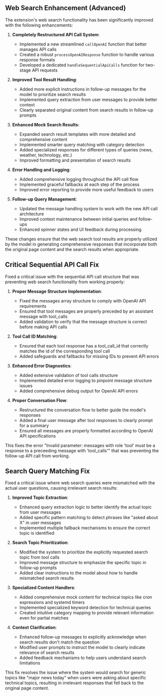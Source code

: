 ## Web Search Enhancement (Advanced)

The extension's web search functionality has been significantly improved with the following enhancements:

1. **Completely Restructured API Call System**:
   - Implemented a new streamlined `callOpenAI` function that better manages API calls
   - Created a robust `processOpenAIResponse` function to handle various response formats
   - Developed a dedicated `handleSequentialApiCalls` function for two-stage API requests

2. **Improved Tool Result Handling**:
   - Added more explicit instructions in follow-up messages for the model to prioritize search results
   - Implemented query extraction from user messages to provide better context
   - Clearly separated original content from search results in follow-up prompts

3. **Enhanced Mock Search Results**:
   - Expanded search result templates with more detailed and comprehensive content
   - Implemented smarter query matching with category detection
   - Added specialized responses for different types of queries (news, weather, technology, etc.)
   - Improved formatting and presentation of search results

4. **Error Handling and Logging**:
   - Added comprehensive logging throughout the API call flow
   - Implemented graceful fallbacks at each step of the process
   - Improved error reporting to provide more useful feedback to users

5. **Follow-up Query Management**:
   - Updated the message handling system to work with the new API call architecture
   - Improved context maintenance between initial queries and follow-ups
   - Enhanced spinner states and UI feedback during processing

These changes ensure that the web search tool results are properly utilized by the model in generating comprehensive responses that incorporate both the original page content and the search results when appropriate.

## Critical Sequential API Call Fix

Fixed a critical issue with the sequential API call structure that was preventing web search functionality from working properly:

1. **Proper Message Structure Implementation**:
   - Fixed the messages array structure to comply with OpenAI API requirements
   - Ensured that tool messages are properly preceded by an assistant message with tool_calls
   - Added validation to verify that the message structure is correct before making API calls

2. **Tool Call ID Matching**:
   - Ensured that each tool response has a tool_call_id that correctly matches the id of the corresponding tool call
   - Added safeguards and fallbacks for missing IDs to prevent API errors

3. **Enhanced Error Diagnostics**:
   - Added extensive validation of tool calls structure
   - Implemented detailed error logging to pinpoint message structure issues
   - Added comprehensive debug output for OpenAI API errors

4. **Proper Conversation Flow**:
   - Restructured the conversation flow to better guide the model's responses
   - Added a final user message after tool responses to clearly prompt for a summary
   - Ensured all messages are properly formatted according to OpenAI API specifications

This fixes the error "Invalid parameter: messages with role 'tool' must be a response to a preceeding message with 'tool_calls'" that was preventing the follow-up API call from working.

## Search Query Matching Fix

Fixed a critical issue where web search queries were mismatched with the actual user questions, causing irrelevant search results:

1. **Improved Topic Extraction**:
   - Enhanced query extraction logic to better identify the actual topic from user messages
   - Added specific pattern matching to detect phrases like "asked about X" in user messages
   - Implemented multiple fallback mechanisms to ensure the correct topic is identified

2. **Search Topic Prioritization**:
   - Modified the system to prioritize the explicitly requested search topic from tool calls
   - Improved message structure to emphasize the specific topic in follow-up prompts
   - Added clear instructions to the model about how to handle mismatched search results

3. **Specialized Content Handlers**:
   - Added comprehensive mock content for technical topics like cron expressions and systemd timers
   - Implemented specialized keyword detection for technical queries
   - Created intuitive category mapping to provide relevant information even for partial matches

4. **Context Clarification**:
   - Enhanced follow-up messages to explicitly acknowledge when search results don't match the question
   - Modified user prompts to instruct the model to clearly indicate relevance of search results
   - Added feedback mechanisms to help users understand search limitations

This fix resolves the issue where the system would search for generic topics like "major news today" when users were asking about specific technical topics, resulting in irrelevant responses that fell back to the original page content. 